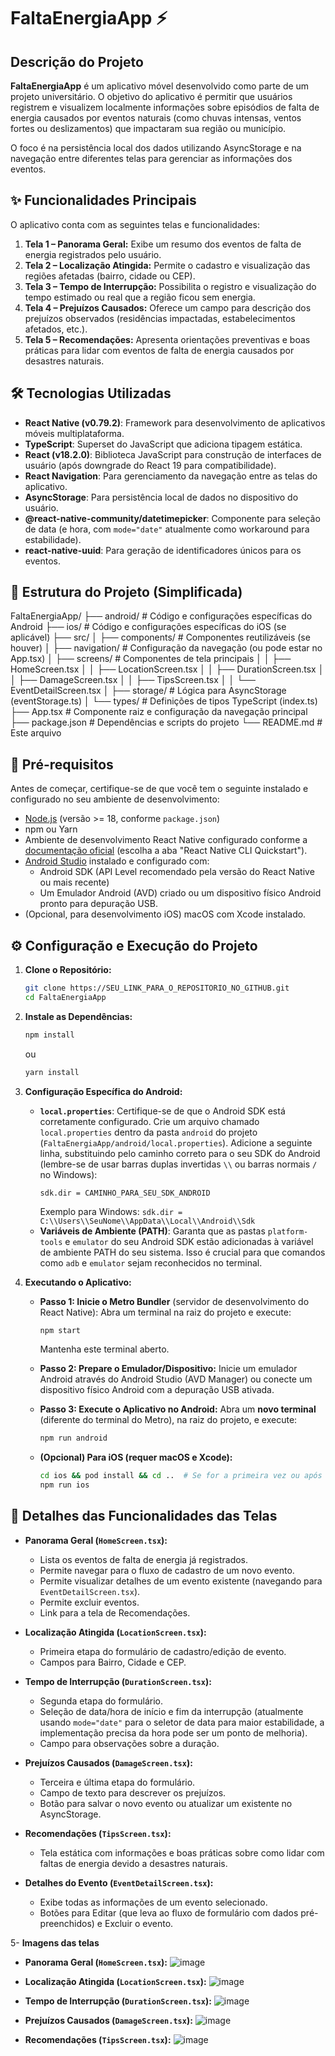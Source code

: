 # FaltaEnergiaApp ⚡

## Descrição do Projeto

**FaltaEnergiaApp** é um aplicativo móvel desenvolvido como parte de um projeto universitário. O objetivo do aplicativo é permitir que usuários registrem e visualizem localmente informações sobre episódios de falta de energia causados por eventos naturais (como chuvas intensas, ventos fortes ou deslizamentos) que impactaram sua região ou município.

O foco é na persistência local dos dados utilizando AsyncStorage e na navegação entre diferentes telas para gerenciar as informações dos eventos.

## ✨ Funcionalidades Principais

O aplicativo conta com as seguintes telas e funcionalidades:

1.  **Tela 1 – Panorama Geral:** Exibe um resumo dos eventos de falta de energia registrados pelo usuário.
2.  **Tela 2 – Localização Atingida:** Permite o cadastro e visualização das regiões afetadas (bairro, cidade ou CEP).
3.  **Tela 3 – Tempo de Interrupção:** Possibilita o registro e visualização do tempo estimado ou real que a região ficou sem energia.
4.  **Tela 4 – Prejuízos Causados:** Oferece um campo para descrição dos prejuízos observados (residências impactadas, estabelecimentos afetados, etc.).
5.  **Tela 5 – Recomendações:** Apresenta orientações preventivas e boas práticas para lidar com eventos de falta de energia causados por desastres naturais.

## 🛠️ Tecnologias Utilizadas

* **React Native (v0.79.2)**: Framework para desenvolvimento de aplicativos móveis multiplataforma.
* **TypeScript**: Superset do JavaScript que adiciona tipagem estática.
* **React (v18.2.0)**: Biblioteca JavaScript para construção de interfaces de usuário (após downgrade do React 19 para compatibilidade).
* **React Navigation**: Para gerenciamento da navegação entre as telas do aplicativo.
* **AsyncStorage**: Para persistência local de dados no dispositivo do usuário.
* **@react-native-community/datetimepicker**: Componente para seleção de data (e hora, com `mode="date"` atualmente como workaround para estabilidade).
* **react-native-uuid**: Para geração de identificadores únicos para os eventos.

## 📂 Estrutura do Projeto (Simplificada)
FaltaEnergiaApp/
├── android/              # Código e configurações específicas do Android
├── ios/                  # Código e configurações específicas do iOS (se aplicável)
├── src/
│   ├── components/       # Componentes reutilizáveis (se houver)
│   ├── navigation/       # Configuração da navegação (ou pode estar no App.tsx)
│   ├── screens/          # Componentes de tela principais
│   │   ├── HomeScreen.tsx
│   │   ├── LocationScreen.tsx
│   │   ├── DurationScreen.tsx
│   │   ├── DamageScreen.tsx
│   │   ├── TipsScreen.tsx
│   │   └── EventDetailScreen.tsx
│   ├── storage/          # Lógica para AsyncStorage (eventStorage.ts)
│   └── types/            # Definições de tipos TypeScript (index.ts)
├── App.tsx               # Componente raiz e configuração da navegação principal
├── package.json          # Dependências e scripts do projeto
└── README.md             # Este arquivo

## 🚀 Pré-requisitos

Antes de começar, certifique-se de que você tem o seguinte instalado e configurado no seu ambiente de desenvolvimento:

* [Node.js](https://nodejs.org/) (versão >= 18, conforme `package.json`)
* npm ou Yarn
* Ambiente de desenvolvimento React Native configurado conforme a [documentação oficial](https://reactnative.dev/docs/environment-setup) (escolha a aba "React Native CLI Quickstart").
* [Android Studio](https://developer.android.com/studio) instalado e configurado com:
    * Android SDK (API Level recomendado pela versão do React Native ou mais recente)
    * Um Emulador Android (AVD) criado ou um dispositivo físico Android pronto para depuração USB.
* (Opcional, para desenvolvimento iOS) macOS com Xcode instalado.

## ⚙️ Configuração e Execução do Projeto

1.  **Clone o Repositório:**
    ```bash
    git clone https://SEU_LINK_PARA_O_REPOSITORIO_NO_GITHUB.git
    cd FaltaEnergiaApp
    ```

2.  **Instale as Dependências:**
    ```bash
    npm install
    ```
    ou
    ```bash
    yarn install
    ```

3.  **Configuração Específica do Android:**
    * **`local.properties`**: Certifique-se de que o Android SDK está corretamente configurado. Crie um arquivo chamado `local.properties` dentro da pasta `android` do projeto (`FaltaEnergiaApp/android/local.properties`).
        Adicione a seguinte linha, substituindo pelo caminho correto para o seu SDK do Android (lembre-se de usar barras duplas invertidas `\\` ou barras normais `/` no Windows):
        ```properties
        sdk.dir = CAMINHO_PARA_SEU_SDK_ANDROID
        ```
        Exemplo para Windows: `sdk.dir = C:\\Users\\SeuNome\\AppData\\Local\\Android\\Sdk`
    * **Variáveis de Ambiente (PATH)**: Garanta que as pastas `platform-tools` e `emulator` do seu Android SDK estão adicionadas à variável de ambiente PATH do seu sistema. Isso é crucial para que comandos como `adb` e `emulator` sejam reconhecidos no terminal.

4.  **Executando o Aplicativo:**

    * **Passo 1: Inicie o Metro Bundler** (servidor de desenvolvimento do React Native):
        Abra um terminal na raiz do projeto e execute:
        ```bash
        npm start
        ```
        Mantenha este terminal aberto.

    * **Passo 2: Prepare o Emulador/Dispositivo:**
        Inicie um emulador Android através do Android Studio (AVD Manager) ou conecte um dispositivo físico Android com a depuração USB ativada.

    * **Passo 3: Execute o Aplicativo no Android:**
        Abra um **novo terminal** (diferente do terminal do Metro), na raiz do projeto, e execute:
        ```bash
        npm run android
        ```

    * **(Opcional) Para iOS (requer macOS e Xcode):**
        ```bash
        cd ios && pod install && cd ..  # Se for a primeira vez ou após adicionar libs nativas
        npm run ios
        ```

## 📖 Detalhes das Funcionalidades das Telas

* **Panorama Geral (`HomeScreen.tsx`):**
    * Lista os eventos de falta de energia já registrados.
    * Permite navegar para o fluxo de cadastro de um novo evento.
    * Permite visualizar detalhes de um evento existente (navegando para `EventDetailScreen.tsx`).
    * Permite excluir eventos.
    * Link para a tela de Recomendações.

* **Localização Atingida (`LocationScreen.tsx`):**
    * Primeira etapa do formulário de cadastro/edição de evento.
    * Campos para Bairro, Cidade e CEP.

* **Tempo de Interrupção (`DurationScreen.tsx`):**
    * Segunda etapa do formulário.
    * Seleção de data/hora de início e fim da interrupção (atualmente usando `mode="date"` para o seletor de data para maior estabilidade, a implementação precisa da hora pode ser um ponto de melhoria).
    * Campo para observações sobre a duração.

* **Prejuízos Causados (`DamageScreen.tsx`):**
    * Terceira e última etapa do formulário.
    * Campo de texto para descrever os prejuízos.
    * Botão para salvar o novo evento ou atualizar um existente no AsyncStorage.

* **Recomendações (`TipsScreen.tsx`):**
    * Tela estática com informações e boas práticas sobre como lidar com faltas de energia devido a desastres naturais.

* **Detalhes do Evento (`EventDetailScreen.tsx`):**
    * Exibe todas as informações de um evento selecionado.
    * Botões para Editar (que leva ao fluxo de formulário com dados pré-preenchidos) e Excluir o evento.

5- **Imagens das telas**

* **Panorama Geral (`HomeScreen.tsx`):**
   ![image](https://github.com/user-attachments/assets/46ae0d97-8841-4ecd-8d12-6b2febf9e74a)

* **Localização Atingida (`LocationScreen.tsx`):**
   ![image](https://github.com/user-attachments/assets/3e32b963-084c-4df8-9624-7de4017445d4)

* **Tempo de Interrupção (`DurationScreen.tsx`):**
   ![image](https://github.com/user-attachments/assets/ddce1083-3fe8-43ea-a956-15311a348208)

* **Prejuízos Causados (`DamageScreen.tsx`):**
   ![image](https://github.com/user-attachments/assets/de31cba7-8e48-4639-850e-98bf6591404f)

* **Recomendações (`TipsScreen.tsx`):**
   ![image](https://github.com/user-attachments/assets/16d6a769-a9a1-4845-9fbf-028de9fe6819)



